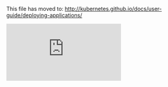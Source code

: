 <!-- BEGIN MUNGE: UNVERSIONED_WARNING -->


<!-- END MUNGE: UNVERSIONED_WARNING -->

This file has moved to: http://kubernetes.github.io/docs/user-guide/deploying-applications/




<!-- BEGIN MUNGE: IS_VERSIONED -->
<!-- TAG IS_VERSIONED -->
<!-- END MUNGE: IS_VERSIONED -->


<!-- BEGIN MUNGE: GENERATED_ANALYTICS -->
[![Analytics](https://kubernetes-site.appspot.com/UA-36037335-10/GitHub/docs/user-guide/deploying-applications.md?pixel)]()
<!-- END MUNGE: GENERATED_ANALYTICS -->
